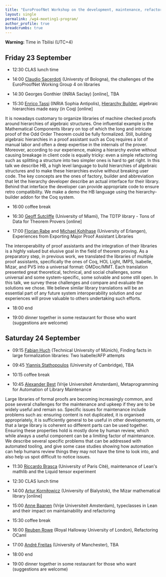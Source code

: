 ```yaml
---
title: "EuroProofNet Workshop on the development, maintenance, refactoring and search of large libraries of proofs"
layout: single
permalink: /wg4-meeting1-program/
author_profile: true
breadcrumbs: true
---
```


**Warning:** Time in Tbilisi (UTC+4)

## Friday 23 September

- 12:30 CLAS lunch time

- 14:00 [Claudio Sacerdoti](http://www.cs.unibo.it/~sacerdot/) (Universty of Bologna), the challenges of the EuroProofNet Working Group 4 on libraries <!--30'-->

- 14:30 Georges Gonthier (INRIA Saclay) [online], TBA <!--60'?--> <!--Friday only-->

- 15:30 [Enrico Tassi](http://www-sop.inria.fr/members/Enrico.Tassi/) (INRIA Sophia Antipolis), [Hierarchy Builder](https://github.com/math-comp/hierarchy-builder), algebraic hierarchies made easy (in Coq) [online] <!--30'--> <!--Friday only-->

It is nowadays customary to organize libraries of machine checked
proofs around hierarchies of algebraic structures. One influential
example is the Mathematical Components library on top of which the long
and intricate proof of the Odd Order Theorem could be fully formalized.
Still, building algebraic hierarchies in a proof assistant such as Coq
requires a lot of manual labor and often a deep expertise in the
internals of the prover. Moreover, according to our experience, making
a hierarchy evolve without causing breakage in client code is equally
tricky: even a simple refactoring such as splitting a structure into
two simpler ones is hard to get right.
In this talk we describe HB, a high level language to build hierarchies
of algebraic structures and to make these hierarchies evolve without
breaking user code. The key concepts are the ones of factory, builder
and abbreviation that let the hierarchy developer describe an actual
interface for their library. Behind that interface the developer can
provide appropriate code to ensure retro compatibility.
We make a demo the HB language using the hierarchy-builder addon for
the Coq system.

- 16:00 coffee break

- 16:30 [Geoff Sutcliffe](https://www.cs.miami.edu/home/geoff/) (University of Miami), The TDTP library - Tons of Data for Theorem Provers [online] <!--30'--> <!--Friday after 14:00-->

- 17:00 [Florian Rabe](https://kwarc.info/people/frabe/) and [Michael Kohlhase](https://kwarc.info/people/mkohlhase/) (University of Erlangen), Experiences from Exporting Major Proof Assistant Libraries <!--(online?)--> <!--30-60'-->

The interoperability of proof assistants and the integration of their libraries is a highly valued but elusive goal in the field of theorem proving.
As a preparatory step, in previous work, we translated the libraries of multiple proof assistants, specifically the ones of Coq, HOL Light, IMPS, Isabelle, Mizar, and
PVS into a universal format: OMDoc/MMT.
Each translation presented great theoretical, technical, and social challenges, some universal and some system-specific, some solvable and some still open.
In this talk, we survey these challenges and compare and evaluate the solutions we chose.
We believe similar library translations will be an essential part of any future system interoperability solution and our experiences will prove valuable to others undertaking such efforts.

- 18:00 end

- 19:00 dinner together in some restaurant for those who want (suggestions are welcome)

## Saturday 24 September

- 09:15 [Fabian Huch](https://www21.in.tum.de/team/huch/) (Technical University of Münich), Finding facts in large formalization libraries: Two Isabelle/AFP attempts <!--30'-->

- 09:45 [Yiannis Stathopoulos](https://www.cl.cam.ac.uk/~yas23/) (University of Cambridge), TBA <!--30'?-->

- 10:15 coffee break

- 10:45 [Alexander Best](https://alexjbest.github.io/) (Vrije Universiteit Amsterdam), Metaprogramming for Automation of Library Maintenance <!--45'-->

Large libraries of formal proofs are becoming increasingly common, and
pose several challenges for the maintenance and upkeep if they are to
be widely useful and remain so.
Specific issues for maintenance include problems such as: ensuring
content is not duplicated, it is organised appropriately, it is
sufficiently general to be useful in other developments, or that a
large library is coherent so different parts can be used together.
Ensuring these properties hold is mostly done by human review, which
while always a useful component can be a limiting factor of
maintenance.
We describe several specific problems that can be addressed with
automated tooling, and give some case studies showing how automation
can help humans review things they may not have the time to look into,
and also help us spot difficult to notice issues.

- 11:30 [Riccardo Brasca](https://webusers.imj-prg.fr/~riccardo.brasca/) (University of Paris Cité), maintenance of Lean's mathlib and the Liquid tensor experiment <!--30'-60'-->

- 12:30 CLAS lunch time

- 14:00 [Artur Korniłowicz](http://math.uwb.edu.pl/~arturk/) (University of Bialystok), the Mizar mathematical library [online] <!--60'-120'-->

- 15:00 [Anne Baanen](https://www.cs.vu.nl/~tbn305/) (Vrije Universiteit Amsterdam), typeclasses in Lean and their impact on maintainability and refactoring <!--30'?-->

- 15:30 coffee break

- 16:00 [Reuben Rowe](https://pure.royalholloway.ac.uk/portal/en/persons/reuben-rowe(70354339-7bc5-475d-b8d5-7fa95114d851).html) (Royal Halloway University of London), Refactoring OCaml

- 17:00 [André Freitas](http://andrefreitas.org/) (University of Manchester), TBA

- 18:00 end

- 19:00 dinner together in some restaurant for those who want (suggestions are welcome)
